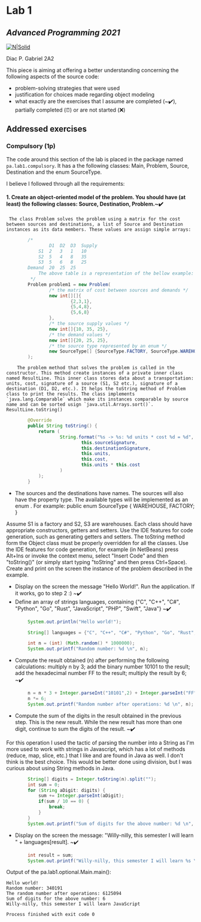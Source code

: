 # Lab 1
## _Advanced Programming 2021_
[![N|Solid](https://plati-taxe.uaic.ro/img/logo-retina1.png)](https://www.info.uaic.ro/)

Diac P. Gabriel
2A2

This piece is aiming at offering a better understanding concerning the following aspects of the source code:

- problem-solving strategies that were used
- justification for choices made regarding object modeling 
- what exactly are the exercises that I assume are completed (~✔️), partially completed (⏰) or are not started (❌)

## Addressed exercises 
### Compulsory (1p) 
The code around this section of the lab is placed in the package named `pa.lab1.compulsory`. It has a the following classes: Main, Problem, Source, Destination and the enum SourceType. 

I believe I followed through all the requirements:

 #### 1. Create an object-oriented model of the problem. You should have (at least) the following classes: Source, Destination, Problem.~✔️
     The class Problem solves the problem using a matrix for the cost between sources and destinations, a list of Source and Destination instances as its data members. These values are assign simple arrays:
```java
        /*
            	D1	D2	D3	Supply
            S1	2	3	1	10
            S2	5	4	8	35
            S3	5	6	8	25
        Demand	20	25	25
            The above table is a representation of the bellow example:
         */
        Problem problem1 = new Problem(
                /* the matrix of cost between sources and demands */
                new int[][]{
                        {2,3,1},
                        {5,4,8},
                        {5,6,8}
                },
                /* the source supply values */
                new int[]{10, 35, 25},
                /* the demand values */
                new int[]{20, 25, 25},
                /* the source type represented by an enum */
                new SourceType[] {SourceType.FACTORY, SourceType.WAREHOUSE, SourceType.WAREHOUSE}
        );
```
        The problem method that solves the problem is called in the constructor. This method create instances of a private inner class named ResultLine. This inner class stores data about a transportation: units, cost, signature of a source (S1, S2 etc.), signature of a destination (D1, D2, etc.). It helps the toString method of Problem class to print the results. The class implements `java.lang.Comparable` which make its instances comparable by source name and can be sorted usign `java.util.Arrays.sort()`. ResultLine.toString()
```java
        @Override
        public String toString() {
            return (
                    String.format("%s -> %s: %d units * cost %d = %d",
                            this.sourceSignature,
                            this.destinationSignature,
                            this.units,
                            this.cost,
                            this.units * this.cost
                    )
            );
        }
```

 - The sources and the destinations have names. The sources will also have the property type. The available types will be implemented as an enum . For example:
        public enum SourceType {
            WAREHOUSE, FACTORY;
        }

Assume S1 is a factory and S2, S3 are warehouses.
Each class should have appropriate constructors, getters and setters.
Use the IDE features for code generation, such as generating getters and setters.
The toString method form the Object class must be properly overridden for all the classes.
Use the IDE features for code generation, for example (in NetBeans) press Alt+Ins or invoke the context menu, select "Insert Code" and then "toString()" (or simply start typing "toString" and then press Ctrl+Space).
Create and print on the screen the instance of the problem described in the example.



- Display on the screen the message "Hello World!". Run the application. If it works, go to step 2 :) ~✔️
- Define an array of strings languages, containing {"C", "C++", "C#", "Python", "Go", "Rust", "JavaScript", "PHP", "Swift", "Java"} ~✔️

```java
        System.out.println("Hello world!");

        String[] languages = {"C", "C++", "C#", "Python", "Go", "Rust", "JavaScript", "PHP", "Swift", "Java"};

        int n = (int) (Math.random() * 1000000);
        System.out.printf("Random number: %d \n", n);
```

- Compute the result obtained (n) after performing the following calculations:
      multiply n by 3;
      add the binary number 10101 to the result;
      add the hexadecimal number FF to the result;
      multiply the result by 6; ~✔️
```java
        n = n * 3 + Integer.parseInt("10101",2) + Integer.parseInt("FF",16);
        n *= 6;
        System.out.printf("Random number after operations: %d \n", n);
```
- Compute the sum of the digits in the result obtained in the previous step. This is the new result. While the new result has more than one digit, continue to sum the digits of the result. ~✔️

For this operation I used the tactic of parsing the number into a String as I'm more used to work with strings in Javascript, which has a lot of methods (reduce, map, slice, etc.) that I like and are found in Java as well. I don't think is the best choice. This would be better done using division, but I was curious about using String methods in Java. 
```java
        String[] digits = Integer.toString(n).split("");
        int sum = 0;
        for (String aDigit: digits) {
            sum += Integer.parseInt(aDigit);
            if(sum / 10 == 0) {
                break;
            }
        }
        System.out.printf("Sum of digits for the above number: %d \n", sum);
```

- Display on the screen the message: "Willy-nilly, this semester I will learn " + languages[result]. ~✔️
```java
        int result = sum;
        System.out.printf("Willy-nilly, this semester I will learn %s \n", languages[result]);
```

Output of the pa.lab1.optional.Main.main():
````
Hello world!
Random number: 340191 
The random number after operations: 6125094 
Sum of digits for the above number: 6 
Willy-nilly, this semester I will learn JavaScript 

Process finished with exit code 0
`````
